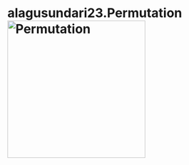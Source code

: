 # alagusundari23.Permutation<img width="309" alt="Permutation" src="https://user-images.githubusercontent.com/88221047/136887194-98a9646b-9ff4-44e8-bc4e-f52e920e525e.png">
